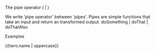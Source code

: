 The pipe operator ( | )

We write 'pipe operator' between 'pipes'.
Pipes are simple functions that take an input and return an transformed output.
doSomething | doThat | doThatAlso

Examples

<div>{{hero.name | uppercase}}</div>